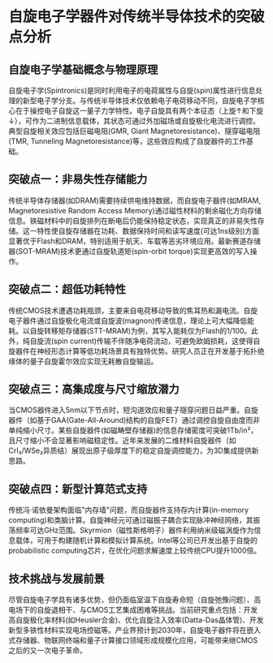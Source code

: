 # 自旋电子学器件对传统半导体技术的突破点分析

## 自旋电子学基础概念与物理原理

自旋电子学(Spintronics)是同时利用电子的电荷属性与自旋(spin)属性进行信息处理的新型电子学分支。与传统半导体技术仅依赖电子电荷移动不同，自旋电子学核心在于操控电子自旋这一量子力学特性。电子自旋具有两个本征态（上旋↑和下旋↓），可作为二进制信息载体，其状态可通过外加磁场或自旋极化电流进行调控。典型自旋相关效应包括巨磁电阻(GMR, Giant Magnetoresistance)、隧穿磁电阻(TMR, Tunneling Magnetoresistance)等，这些效应构成了自旋器件的工作基础。

## 突破点一：非易失性存储能力

传统半导体存储器(如DRAM)需要持续供电维持数据，而自旋电子器件(如MRAM, Magnetoresistive Random Access Memory)通过磁性材料的剩余磁化方向存储信息。铁磁材料中的自旋排列在断电后仍能保持稳定状态，实现真正的非易失性存储。这一特性使自旋存储器在功耗、数据保持时间和读写速度(可达1ns级别)方面显著优于Flash和DRAM，特别适用于航天、车载等恶劣环境应用。最新赛道存储器(SOT-MRAM)技术更通过自旋轨道矩(spin-orbit torque)实现更高效的写入操作。

## 突破点二：超低功耗特性

传统CMOS技术遭遇功耗瓶颈，主要来自电荷移动导致的焦耳热和漏电流。自旋电子器件通过自旋极化电流或自旋波(magnon)传递信息，理论上可大幅降低能耗。以自旋转移矩存储器(STT-MRAM)为例，其写入能耗仅为Flash的1/100。此外，纯自旋流(spin current)传输不伴随净电荷流动，可避免欧姆损耗，这使得自旋器件在神经形态计算等低功耗场景具有独特优势。研究人员正在开发基于拓扑绝缘体的量子自旋霍尔效应实现无耗散自旋输运。

## 突破点三：高集成度与尺寸缩放潜力

当CMOS器件进入5nm以下节点时，短沟道效应和量子隧穿问题日益严重。自旋器件（如基于GAA(Gate-All-Around)结构的自旋FET）通过调控自旋自由度而非单纯缩小尺寸。某些自旋器件(如磁畴壁存储器)的信息存储密度可突破1Tb/in²，且尺寸缩小不会显著影响磁稳定性。近年来发展的二维材料自旋器件（如CrI₃/WSe₂异质结）展现出原子级厚度下的稳定自旋调控能力，为3D集成提供新思路。

## 突破点四：新型计算范式支持

传统冯·诺依曼架构面临"内存墙"问题，而自旋器件支持存内计算(in-memory computing)和类脑计算。自旋神经元可通过磁振子耦合实现脉冲神经网络，其振荡频率可达GHz范围。Skyrmion（磁性斯格明子）器件利用纳米级磁涡旋作为信息载体，可用于构建随机计算和模拟计算系统。Intel等公司已开发出基于自旋的 probabilistic computing芯片，在优化问题求解速度上较传统CPU提升1000倍。

## 技术挑战与发展前景

尽管自旋电子学具有诸多优势，但仍面临室温下自旋寿命短（自旋弛豫问题）、高电场下的自旋退相干、与CMOS工艺集成困难等挑战。当前研究重点包括：开发高自旋极化率材料(如Heusler合金)、优化自旋注入效率(Datta-Das晶体管)、开发新型多铁性材料实现电场控磁等。产业界预计到2030年，自旋电子器件将在嵌入式存储器、物联网终端和量子计算接口领域形成规模化应用，可能带来继CMOS之后的又一次电子革命。